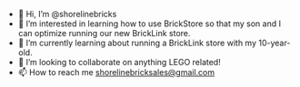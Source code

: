 - 👋 Hi, I’m @shorelinebricks
- 👀 I’m interested in learning how to use BrickStore so that my son and I can optimize running our new BrickLink store. 
- 🌱 I’m currently learning about running a BrickLink store with my 10-year-old. 
- 💞️ I’m looking to collaborate on anything LEGO related! 
- 📫 How to reach me shorelinebricksales@gmail.com

<!---
shorelinebricks/shorelinebricks is a ✨ special ✨ repository because its `README.md` (this file) appears on your GitHub profile.
You can click the Preview link to take a look at your changes.
--->
